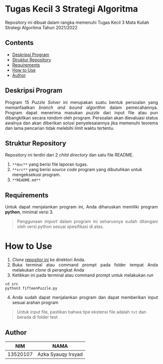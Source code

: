 # Tugas Kecil 3 Strategi Algoritma

Repository ini dibuat dalam rangka memenuhi Tugas Kecil 3 Mata Kuliah Strategi Algoritma Tahun 2021/2022

## Contents

- [Deskripsi Program](#deskripsi-program)
- [Struktur Repository](#struktur-repository)
- [Requirements](#requirements)
- [How to Use](#how-to-use)
- [Author](#author)

## Deskripsi Program

<div style="text-align: justify">Program 15 <i>Puzzle Solver</i> ini merupakan suatu bentuk persoalan yang memanfaatkan <i>branch and bound algorithm</i> dalam pemecahannya. Program dapat menerima masukan <i>puzzle</i> dari input file atau pun dibangkitkan secara <i>random</i> oleh program. Persoalan akan dievaluasi status awalnya dan akan diberikan solusi penyelesaiannya jika memenuhi teorema dan lama pencarian tidak melebihi limit waktu tertentu.</div>

## Struktur Repository

Repository ini terdiri dari 2 <i> child directory </i> dan satu file README.

1. `**doc**` yang berisi file laporan tugas.
2. `**src**` yang berisi <i>source code</i> program yang dibutuhkan untuk mengeksekusi program.
3. `**README.md**`

## Requirements

<div style="text-align: justify">
Untuk dapat menjalankan program ini, Anda diharuskan memiliki program <b>python</b>, minimal versi 3.</i></div>

> <div style="text-align: justify">Penggunaan <i>import</i> dalam program ini seharusnya sudah ditangani oleh versi python sesuai spesifikasi di atas.</div>

# How to Use

1. <i>Clone</i> [repositor ini](https://github.com/irsyadazka/15PuzzleSolver.git) ke direktori Anda.
2. <div style="text-align: justify">Buka terminal atau command prompt pada folder tempat Anda melakukan <i>clone</i> di perangkat Anda</div>
3. <div style="text-align: justify">Ketikkan ini pada terminal atau command prompt untuk melakukan <i>run</i></div>

```
cd src
python3 fifteenPuzzle.py
```

4. <div style="text-align: justify">Anda sudah dapat menjalankan program dan dapat memberikan input sesuai arahan program</div>

> Untuk input file, pastikan bahwa tipe ekstensi file adalah `txt` dan berada di folder test

## Author

| NIM      | NAMA                        |
|----------|-----------------------------|
| 13520107 | Azka Syauqy Irsyad          | 
